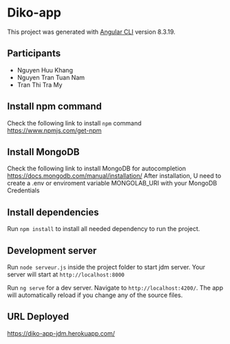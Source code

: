# Diko-app

This project was generated with [Angular CLI](https://github.com/angular/angular-cli) version 8.3.19.

## Participants
- Nguyen Huu Khang
- Nguyen Tran Tuan Nam
- Tran Thi Tra My

## Install npm command

Check the following link to install `npm` command https://www.npmjs.com/get-npm

## Install MongoDB

Check the following link to install MongoDB for autocompletion https://docs.mongodb.com/manual/installation/
After installation, U need to create a .env or enviroment variable MONGOLAB_URI with your MongoDB Credentials

## Install dependencies

Run `npm install` to install all needed dependency to run the project.

## Development server

Run `node serveur.js` inside the project folder to start jdm server. Your server will start at `http://localhost:8000`

Run `ng serve` for a dev server. Navigate to `http://localhost:4200/`. The app will automatically reload if you change any of the source files.

## URL Deployed

https://diko-app-jdm.herokuapp.com/

